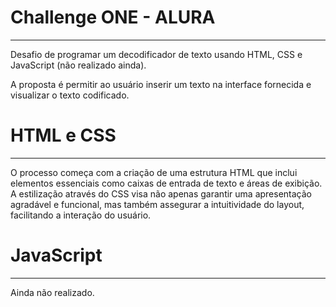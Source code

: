 # Challenge ONE - ALURA
<hr>

Desafio de programar um decodificador de texto usando HTML, CSS e JavaScript (não realizado ainda).

A proposta é permitir ao usuário inserir um texto na interface fornecida e visualizar o texto codificado.

# HTML e CSS
<hr>

O processo começa com a criação de uma estrutura HTML que inclui elementos essenciais como caixas de entrada de texto e áreas de exibição. A estilização através do CSS visa não apenas garantir uma apresentação agradável e funcional, mas também assegurar a intuitividade do layout, facilitando a interação do usuário.

# JavaScript
<hr>

Ainda não realizado.


